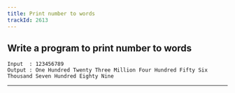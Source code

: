 ```yaml
---
title: Print number to words
trackId: 2613
---
```


## Write a program to print number to words

```
Input  : 123456789
Output : One Hundred Twenty Three Million Four Hundred Fifty Six Thousand Seven Hundred Eighty Nine
```

---
